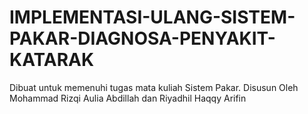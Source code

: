 # IMPLEMENTASI-ULANG-SISTEM-PAKAR-DIAGNOSA-PENYAKIT-KATARAK
Dibuat untuk memenuhi tugas mata kuliah Sistem Pakar. 
Disusun Oleh Mohammad Rizqi Aulia Abdillah dan Riyadhil Haqqy Arifin
